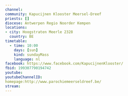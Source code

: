 ```yaml
---
channel:
community: Kapucijnen Klooster Meersel-Dreef
priests: []
diocese: Antwerpen Regio Noorder Kempen
locations:
- city: Hoogstraten Meerle 2328
  country: BE
timetable:
  - time: 10:00
    days: [sun]
    kind: sundayMass
    language: nl
facebook: https://www.facebook.com/KapucijnenKlooster/
fbid: 199307790194742
youtube:
youtubeChannelID:
homepage:http://www.parochiemeerseldreef.be/
stream:
---
```

